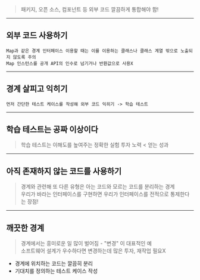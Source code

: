 > 패키지, 오픈 소스, 컴포넌트 등 외부 코드 깔끔하게 통합해야 함!

***

## 외부 코드 사용하기
	Map과 같은 경계 인터페이스 이용할 때는 이를 이용하는 클래스나 클래스 계열 밖으로 노출되지 않도록 주의
	Map 인스턴스를 공개 API의 인수로 넘기거나 반환값으로 사용X

***

## 경계 살피고 익히기
	먼저 간단한 테스트 케이스를 작성해 외부 코드 익히기 -> 학습 테스트

***

## 학습 테스트는 공짜 이상이다
> 학습 테스트는 이해도를 높여주는 정확한 실험
> 투자 노력 < 얻는 성과

***
## 아직 존재하지 않는 코드를 사용하기
> 경계와 관련해 또 다른 유형은 아는 코드와 모르는 코드를 분리하는 경계   
우리가 바라는 인터페이스를 구현하면 우리가 인터페이스를 전적으로 통제한다는 장점!

***
## 깨끗한 경계
> 경계에서는 흥미로운 일 많이 벌어짐 - "변경" 이 대표적인 예   
> 소프트웨어 설계가 우수하다면 변경하는데 많은 투자, 재작업 필요X
* 경계에 위치하는 코드는 깔끔히 분리
* 기대치를 정의하는 테스트 케이스 작성
